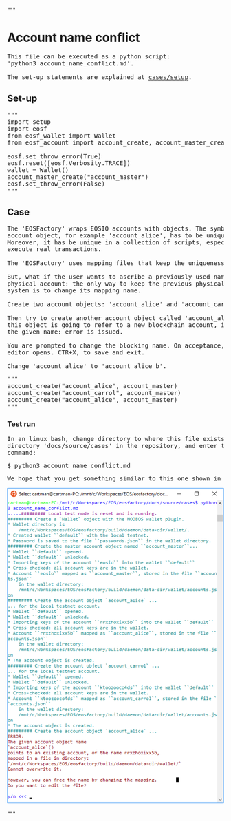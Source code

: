 """
# Account name conflict

<pre>
This file can be executed as a python script: 
'python3 account_name_conflict.md'.

The set-up statements are explained at <a href="setup.html">cases/setup</a>.
</pre>

## Set-up
<pre>
"""
import setup
import eosf
from eosf_wallet import Wallet
from eosf_account import account_create, account_master_create

eosf.set_throw_error(True)
eosf.reset([eosf.Verbosity.TRACE]) 
wallet = Wallet()
account_master_create("account_master")
eosf.set_throw_error(False)
"""
</pre>
## Case
<pre>
The 'EOSFactory' wraps EOSIO accounts with objects. The symbolic name of an 
account object, for example 'account_alice', has to be unique in a program. 
Moreover, it has be unique in a collection of scripts, especially, if they 
execute real transactions.

The 'EOSFactory' uses mapping files that keep the uniqueness.

But, what if the user wants to ascribe a previously used name to another 
physical account: the only way to keep the previous physical account within the 
system is to change its mapping name.

Create two account objects: 'account_alice' and 'account_carrol'.

Then try to create another account object called 'account_alice'. Although
this object is going to refer to a new blockchain account, it cannot accept
the given name: error is issued.

You are prompted to change the blocking name. On acceptance, the 'nano' 
editor opens. CTR+X, to save and exit.

Change 'account_alice' to 'account_alice_b'.
</pre>

<pre>
"""
account_create("account_alice", account_master)
account_create("account_carrol", account_master)
account_create("account_alice", account_master)
"""
</pre>

### Test run
<pre>
In an linux bash, change directory to where this file exists, it is the 
directory 'docs/source/cases' in the repository, and enter the following 
command:
</pre>
<pre>
$ python3 account_name_conflict.md
</pre>
<pre>
We hope that you get something similar to this one shown in the image below.
</pre>
<img src="account_name_conflict.png" 
    onerror="this.src='../../../source/cases/account_name_conflict.png'"   
    alt="account name conflict" width="640px"/>

"""
